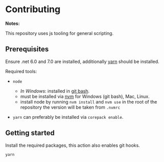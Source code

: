 # Contributing

**Notes:**

This repository uses js tooling for general scripting.

## Prerequisites

Ensure .net 6.0 and 7.0 are installed, additionally [yarn](https://yarnpkg.com/) should be installed.

Required tools:

- `node`

    - _In Windows_: installed in [git bash](https://git-scm.com/download/win).
    - must be installed via [nvm](https://github.com/nvm-sh/nvm) for Windows (git bash), Mac, Linux.
    - install node by running `nvm install` and `nvm use` in the root of the repository
      the version will be taken from `.nvmrc`

- `yarn` can preferably be installed via `corepack enable`.

## Getting started

Install the required packages, this action also enables git hooks.

```bash
yarn
```
